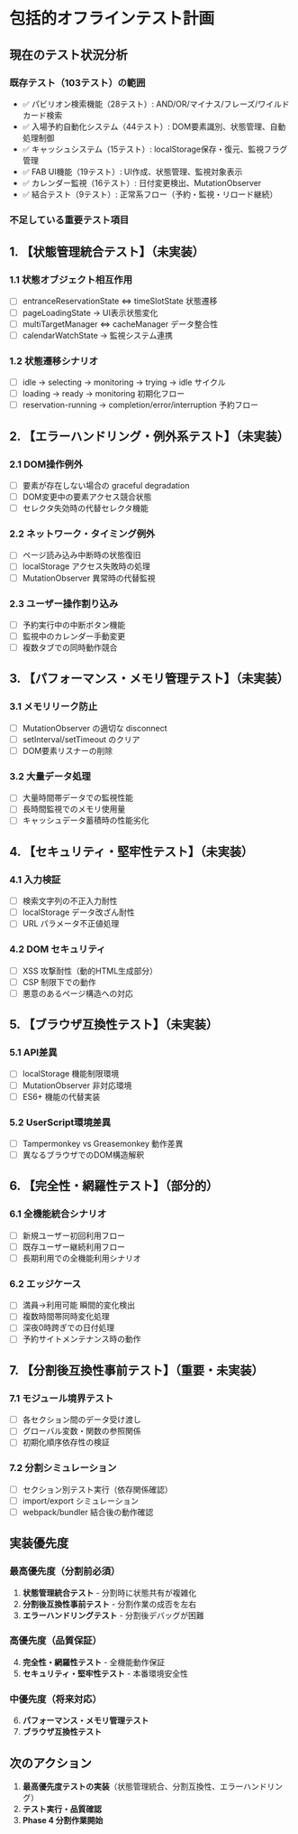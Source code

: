 # 包括的オフラインテスト計画

## 現在のテスト状況分析

### 既存テスト（103テスト）の範囲
- ✅ パビリオン検索機能（28テスト）: AND/OR/マイナス/フレーズ/ワイルドカード検索
- ✅ 入場予約自動化システム（44テスト）: DOM要素識別、状態管理、自動処理制御
- ✅ キャッシュシステム（15テスト）: localStorage保存・復元、監視フラグ管理
- ✅ FAB UI機能（19テスト）: UI作成、状態管理、監視対象表示
- ✅ カレンダー監視（16テスト）: 日付変更検出、MutationObserver
- ✅ 結合テスト（9テスト）: 正常系フロー（予約・監視・リロード継続）

### 不足している重要テスト項目

## 1. 【状態管理統合テスト】（未実装）
### 1.1 状態オブジェクト相互作用
- [ ] entranceReservationState ⇔ timeSlotState 状態遷移
- [ ] pageLoadingState → UI表示状態変化
- [ ] multiTargetManager ⇔ cacheManager データ整合性
- [ ] calendarWatchState → 監視システム連携

### 1.2 状態遷移シナリオ
- [ ] idle → selecting → monitoring → trying → idle サイクル
- [ ] loading → ready → monitoring 初期化フロー
- [ ] reservation-running → completion/error/interruption 予約フロー

## 2. 【エラーハンドリング・例外系テスト】（未実装）
### 2.1 DOM操作例外
- [ ] 要素が存在しない場合の graceful degradation
- [ ] DOM変更中の要素アクセス競合状態
- [ ] セレクタ失効時の代替セレクタ機能

### 2.2 ネットワーク・タイミング例外
- [ ] ページ読み込み中断時の状態復旧
- [ ] localStorage アクセス失敗時の処理
- [ ] MutationObserver 異常時の代替監視

### 2.3 ユーザー操作割り込み
- [ ] 予約実行中の中断ボタン機能
- [ ] 監視中のカレンダー手動変更
- [ ] 複数タブでの同時動作競合

## 3. 【パフォーマンス・メモリ管理テスト】（未実装）
### 3.1 メモリリーク防止
- [ ] MutationObserver の適切な disconnect
- [ ] setInterval/setTimeout のクリア
- [ ] DOM要素リスナーの削除

### 3.2 大量データ処理
- [ ] 大量時間帯データでの監視性能
- [ ] 長時間監視でのメモリ使用量
- [ ] キャッシュデータ蓄積時の性能劣化

## 4. 【セキュリティ・堅牢性テスト】（未実装）
### 4.1 入力検証
- [ ] 検索文字列の不正入力耐性
- [ ] localStorage データ改ざん耐性
- [ ] URL パラメータ不正値処理

### 4.2 DOM セキュリティ
- [ ] XSS 攻撃耐性（動的HTML生成部分）
- [ ] CSP 制限下での動作
- [ ] 悪意のあるページ構造への対応

## 5. 【ブラウザ互換性テスト】（未実装）
### 5.1 API差異
- [ ] localStorage 機能制限環境
- [ ] MutationObserver 非対応環境
- [ ] ES6+ 機能の代替実装

### 5.2 UserScript環境差異
- [ ] Tampermonkey vs Greasemonkey 動作差異
- [ ] 異なるブラウザでのDOM構造解釈

## 6. 【完全性・網羅性テスト】（部分的）
### 6.1 全機能統合シナリオ
- [ ] 新規ユーザー初回利用フロー
- [ ] 既存ユーザー継続利用フロー
- [ ] 長期利用での全機能利用シナリオ

### 6.2 エッジケース
- [ ] 満員→利用可能 瞬間的変化検出
- [ ] 複数時間帯同時変化処理
- [ ] 深夜0時跨ぎでの日付処理
- [ ] 予約サイトメンテナンス時の動作

## 7. 【分割後互換性事前テスト】（重要・未実装）
### 7.1 モジュール境界テスト
- [ ] 各セクション間のデータ受け渡し
- [ ] グローバル変数・関数の参照関係
- [ ] 初期化順序依存性の検証

### 7.2 分割シミュレーション
- [ ] セクション別テスト実行（依存関係確認）
- [ ] import/export シミュレーション
- [ ] webpack/bundler 結合後の動作確認

## 実装優先度

### 最高優先度（分割前必須）
1. **状態管理統合テスト** - 分割時に状態共有が複雑化
2. **分割後互換性事前テスト** - 分割作業の成否を左右
3. **エラーハンドリングテスト** - 分割後デバッグが困難

### 高優先度（品質保証）
4. **完全性・網羅性テスト** - 全機能動作保証
5. **セキュリティ・堅牢性テスト** - 本番環境安全性

### 中優先度（将来対応）
6. **パフォーマンス・メモリ管理テスト**
7. **ブラウザ互換性テスト**

## 次のアクション

1. **最高優先度テストの実装**（状態管理統合、分割互換性、エラーハンドリング）
2. **テスト実行・品質確認**
3. **Phase 4 分割作業開始**